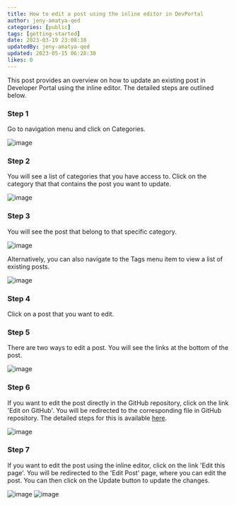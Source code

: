 ```yaml
---
title: How to edit a post using the inline editor in DevPortal
author: jeny-amatya-qed
categories: [public]
tags: [getting-started]
date: 2023-03-19 23:08:18
updatedBy: jeny-amatya-qed
updated: 2023-05-15 06:28:30
likes: 0
---
```


This post provides an overview on how to update an existing post in Developer Portal using the inline editor. The detailed steps are outlined below.

### Step 1

Go to navigation menu and click on Categories.

![image](https://sadevportal3.blob.core.windows.net/root/add-post-step1.png)

### Step 2

You will see a list of categories that you have access to. Click on the category that that contains the post you want to update.

![image](https://sadevportal3.blob.core.windows.net/root/add-post-step2.png)

### Step 3

You will see the post that belong to that specific category.

![image](https://sadevportal3.blob.core.windows.net/root/edit-post-step3.png)

Alternatively, you can also navigate to the Tags menu item to view a list of existing posts.

![image](https://sadevportal3.blob.core.windows.net/root/edit-post-step4.png)

### Step 4

Click on a post that you want to edit.

### Step 5

There are two ways to edit a post. You will see the links at the bottom of the post.

![image](https://sadevportal3.blob.core.windows.net/root/edit-post-step5.png)

### Step 6

If you want to edit the post directly in the GitHub repository, click on the link 'Edit on GitHub'. You will be redirected to the corresponding file in GitHub repository. The detailed steps for this is available [here](https://developer.qed.qld.gov.au/getting-started/How-to-edit-a-post-using-GitHub-repository/).

![image](https://sadevportal3.blob.core.windows.net/root/edit-post-step6.png)

### Step 7

If you want to edit the post using the inline editor, click on the link 'Edit this page'. You will be redirected to the 'Edit Post' page, where you can edit the post. You can then click on the Update button to update the changes.

![image](https://sadevportal3.blob.core.windows.net/root/edit-post-step7-1.png)
![image](https://sadevportal3.blob.core.windows.net/root/edit-post-step7-2.png)